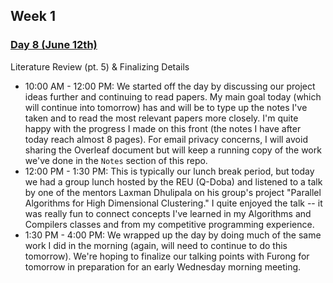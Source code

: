 ## Week 1

### <u>Day 8 (June 12th)</u>

Literature Review (pt. 5) & Finalizing Details
- 10:00 AM - 12:00 PM: We started off the day by discussing our project ideas further and continuing to read papers. My main goal today (which will continue into tomorrow) has and will be to type up the notes I've taken and to read the most relevant papers more closely. I'm quite happy with the progress I made on this front (the notes I have after today reach almost 8 pages). For email privacy concerns, I will avoid sharing the Overleaf document but will keep a running copy of the work we've done in the `Notes` section of this repo.
- 12:00 PM - 1:30 PM: This is typically our lunch break period, but today we had a group lunch hosted by the REU (Q-Doba) and listened to a talk by one of the mentors Laxman Dhulipala on his group's project "Parallel Algorithms for High Dimensional Clustering." I quite enjoyed the talk -- it was really fun to connect concepts I've learned in my Algorithms and Compilers classes and from my competitive programming experience.
- 1:30 PM - 4:00 PM: We wrapped up the day by doing much of the same work I did in the morning (again, will need to continue to do this tomorrow). We're hoping to finalize our talking points with Furong for tomorrow in preparation for an early Wednesday morning meeting.